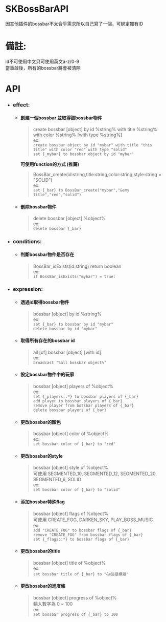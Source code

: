 # SKBossBarAPI
因其他插件的bossbar不太合乎需求所以自己寫了一個，可綁定獨有ID

# 備註:  
 id不可使用中文只可使用英文a-z/0-9  
 當重啟後，所有的bossbar將會被清除  

# API
  * ### effect:  
    * #### 創建一個bossbar  並取得該bossbar物件  
      > create bossbar [object] by id %string% with title %string% with color %string% [with type %string%]  
      ex:  
      `create bossbar object by id "mybar" with title "this title" with color "red" with type "solid"`  
      `set {_mybar} to bossbar object by id "mybar"`

      __可使用function的方式 (推薦)__  
      > BossBar_create(id:string,title:string,color:string,style:string = "SOLID")  
      ex:  
      `set {_bar} to BossBar_create("mybar","&emy title","red","solid")`  
    * #### 刪除bossbar物件
      > delete bossbar [object] %object%  
      ex:  
      `delete bossbar {_bar}`
  * ### conditions:
    * #### 判斷bossbar物件是否存在  
      > BossBar_isExists(id:string) return boolean  
      ex:  
      `if BossBar_isExists("mybar") = true:`  
  * ### expression:
    * #### 透過id取得bossbar物件  
      > bossbar [object] by id %string%  
      ex:  
      `set {_bar} to bossbar by id "mybar"`  
      `delete bossbar by id "mybar"`  
    * #### 取得所有存在的bossbar id  
      > all [of] bossbar [object] [with id]  
      ex:  
      `broadcast "%all bossbar object%"`  
    * #### 設定bossbar物件中的玩家
      > bossbar [object] players of %object%  
      ex:  
      `set {_players::*} to bossbar players of {_bar}`  
      `add player to bossbar players of {_bar}`  
      `remove player from bossbar players of {_bar}`  
      `delete bossbar players of {_bar}`  
    * #### 更改bossbar的顏色
      > bossbar [object] color of %object%  
      ex:  
      `set bossbar color of {_bar} to "red"`
    * #### 更改bossbar的style
      > bossbar [object] style of %object%  
      > 可使用 SEGMENTED_10, SEGMENTED_12, SEGMENTED_20, SEGMENTED_6, SOLID  
      ex:  
      `set bossbar color of {_bar} to "solid"`  
    * #### 添加bossbar特殊flag
      > bossbar [object] flags of %object%  
      > 可使用 CREATE_FOG, DARKEN_SKY,	PLAY_BOSS_MUSIC  
      ex:  
      `add "CREATE_FOG" to bossbar flags of {_bar}`  
      `remove "CREATE_FOG" from bossbar flags of {_bar}`  
      `set {_flags::*} to bossbar flags of {_bar}`  
    * #### 更改bossbar的title
      > bossbar [object] title of %object%  
      ex:  
      `set bossbar title of {_bar} to "&e這是標題"`  
    * #### 更改bossbar的進度條
      > bossbar [object] progress of %object%  
      > 輸入數字為 0 ~ 100  
      ex:  
      `set bossbar progress of {_bar} to 100`

      
      
      
      
      
      
      
